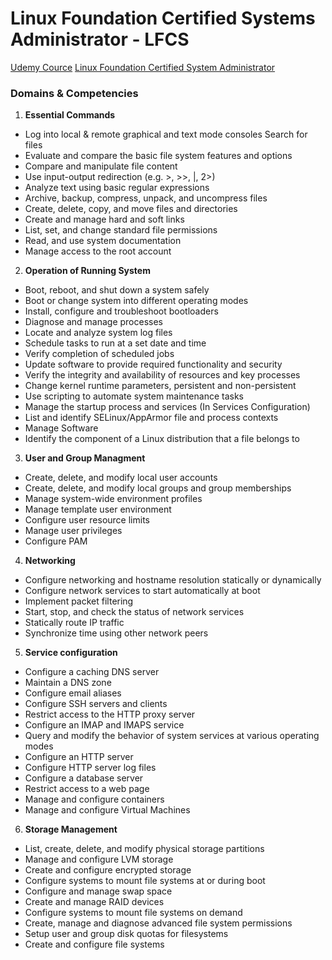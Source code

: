 # Linux Foundation Certified Systems Administrator - LFCS

[Udemy Cource](https://www.udemy.com/course/linux-foundation-certified-systems-administrator-lfcs/)
[Linux Foundation Certified System Administrator](https://training.linuxfoundation.org/certification/linux-foundation-certified-sysadmin-lfcs/)

### Domains & Competencies 

1. **Essential Commands**
* Log into local & remote graphical and text mode consoles
Search for files
* Evaluate and compare the basic file system features and options
* Compare and manipulate file content
* Use input-output redirection (e.g. >, >>, |, 2>)
* Analyze text using basic regular expressions
* Archive, backup, compress, unpack, and uncompress files
* Create, delete, copy, and move files and directories
* Create and manage hard and soft links
* List, set, and change standard file permissions
* Read, and use system documentation
* Manage access to the root account

2. **Operation of Running System**
* Boot, reboot, and shut down a system safely
* Boot or change system into different operating modes
* Install, configure and troubleshoot bootloaders
* Diagnose and manage processes
* Locate and analyze system log files
* Schedule tasks to run at a set date and time
* Verify completion of scheduled jobs
* Update software to provide required functionality and security
* Verify the integrity and availability of resources and key processes
* Change kernel runtime parameters, persistent and non-persistent
* Use scripting to automate system maintenance tasks
* Manage the startup process and services (In Services Configuration)
* List and identify SELinux/AppArmor file and process contexts
* Manage Software
* Identify the component of a Linux distribution that a file belongs to

3. **User and Group Managment**
* Create, delete, and modify local user accounts
* Create, delete, and modify local groups and group memberships
* Manage system-wide environment profiles
* Manage template user environment
* Configure user resource limits
* Manage user privileges
* Configure PAM

4. **Networking**
* Configure networking and hostname resolution statically or dynamically
* Configure network services to start automatically at boot
* Implement packet filtering
* Start, stop, and check the status of network services
* Statically route IP traffic
* Synchronize time using other network peers

5. **Service configuration**
* Configure a caching DNS server
* Maintain a DNS zone
* Configure email aliases
* Configure SSH servers and clients
* Restrict access to the HTTP proxy server
* Configure an IMAP and IMAPS service
* Query and modify the behavior of system services at various operating modes
* Configure an HTTP server
* Configure HTTP server log files
* Configure a database server
* Restrict access to a web page
* Manage and configure containers
* Manage and configure Virtual Machines

6. **Storage Management**
* List, create, delete, and modify physical storage partitions
* Manage and configure LVM storage
* Create and configure encrypted storage
* Configure systems to mount file systems at or during boot
* Configure and manage swap space
* Create and manage RAID devices
* Configure systems to mount file systems on demand
* Create, manage and diagnose advanced file system permissions
* Setup user and group disk quotas for filesystems
* Create and configure file systems
